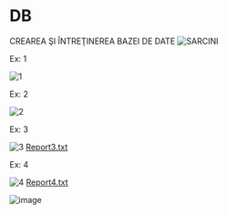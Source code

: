 # DB
 
 
  CREAREA ŞI ÎNTREŢINEREA BAZEI DE DATE 
  ![SARCINI](https://user-images.githubusercontent.com/34598802/45674031-e76a5880-bb34-11e8-8a93-7d3278d08d76.PNG)
  
Ex: 1

![1](https://user-images.githubusercontent.com/34598802/45690062-337dc300-bb5e-11e8-95b0-e9e3f789db70.png)

Ex: 2

![2](https://user-images.githubusercontent.com/34598802/45690078-3c6e9480-bb5e-11e8-81ca-da945e50efdd.png)

Ex: 3

![3](https://user-images.githubusercontent.com/34598802/45690089-41cbdf00-bb5e-11e8-8699-c02e24495848.png)
[Report3.txt](https://github.com/Cavcaliuc/DB/files/2392787/Report3.txt)

Ex: 4

![4](https://user-images.githubusercontent.com/34598802/45690099-47292980-bb5e-11e8-8299-fb096195fba3.png)
[Report4.txt](https://github.com/Cavcaliuc/DB/files/2392788/Report4.txt)


![image](https://user-images.githubusercontent.com/34598802/49947060-f4f76a80-fef8-11e8-9ab1-04bbad5aa9f9.png)
